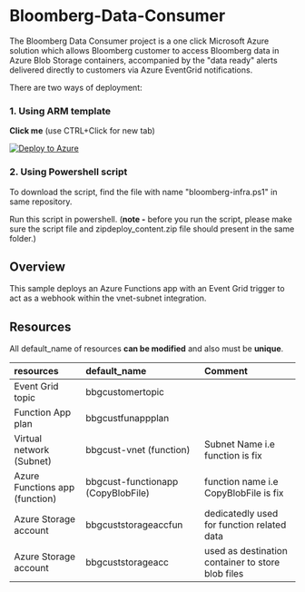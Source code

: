 # Bloomberg-Data-Consumer
The Bloomberg Data Consumer project is a one click Microsoft Azure solution which allows Bloomberg customer to access Bloomberg data in Azure Blob Storage containers, accompanied by the "data ready" alerts delivered directly to customers via Azure EventGrid notifications.   

There are two ways of deployment:
### 1. Using ARM template

**Click me** (use CTRL+Click for new tab)

[![Deploy to Azure](https://aka.ms/deploytoazurebutton)](https://portal.azure.com/#create/Microsoft.Template/uri/https%3A%2F%2Fraw.githubusercontent.com%2Femtecinc%2Fbloomberg-data-consumer%2Fmain%2Fazuredeploy.json) 

### 2. Using Powershell script

To download the script, find the file with name "bloomberg-infra.ps1" in same repository. 

Run this script in powershell. (**note -** before you run the script, please make sure the script file and zipdeploy_content.zip file should present in the same folder.)

## Overview
This sample deploys an Azure Functions app with an Event Grid trigger to act as a webhook within the vnet-subnet integration. 

## Resources
All default_name of resources **can be modified** and also must be **unique**. 

| resources | default_name | Comment |
| :----- | :--- | :--- |
| Event Grid topic | bbgcustomertopic |   |
| Function App plan | bbgcustfunappplan |   |
| Virtual network (Subnet) | bbgcust-vnet (function) | Subnet Name i.e function is fix  |
| Azure Functions app (function) | bbgcust-functionapp (CopyBlobFile) | function name i.e CopyBlobFile is fix  |
| Azure Storage account  | bbgcuststorageaccfun | dedicatedly used for function related data |
| Azure Storage account | bbgcuststorageacc   | used as destination container to store blob files |
